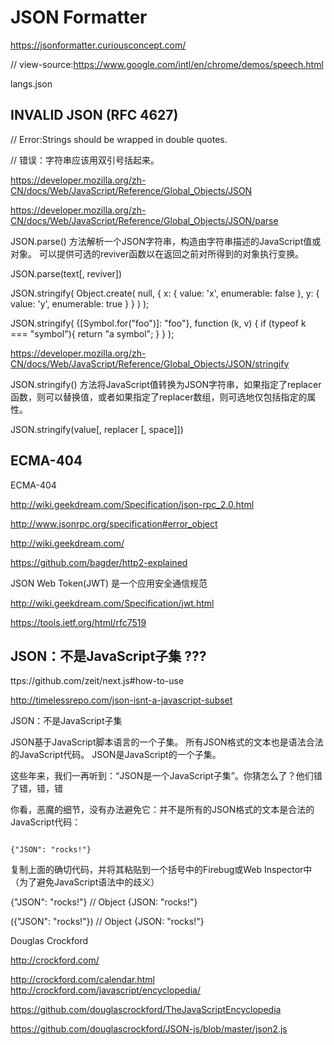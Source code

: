 # JSON Formatter 

https://jsonformatter.curiousconcept.com/




// view-source:https://www.google.com/intl/en/chrome/demos/speech.html

langs.json


## INVALID JSON (RFC 4627)

// Error:Strings should be wrapped in double quotes.


// 错误：字符串应该用双引号括起来。






https://developer.mozilla.org/zh-CN/docs/Web/JavaScript/Reference/Global_Objects/JSON










https://developer.mozilla.org/zh-CN/docs/Web/JavaScript/Reference/Global_Objects/JSON/parse



JSON.parse() 方法解析一个JSON字符串，构造由字符串描述的JavaScript值或对象。
可以提供可选的reviver函数以在返回之前对所得到的对象执行变换。


JSON.parse(text[, reviver])




JSON.stringify( 
    Object.create(
        null, 
        { 
            x: { value: 'x', enumerable: false }, 
            y: { value: 'y', enumerable: true } 
        }
    )
);


JSON.stringify(
    {[Symbol.for("foo")]: "foo"}, 
    function (k, v) {
        if (typeof k === "symbol"){
            return "a symbol";
        }
    }
);








https://developer.mozilla.org/zh-CN/docs/Web/JavaScript/Reference/Global_Objects/JSON/stringify



JSON.stringify() 方法将JavaScript值转换为JSON字符串，如果指定了replacer函数，则可以替换值，或者如果指定了replacer数组，则可选地仅包括指定的属性。


JSON.stringify(value[, replacer [, space]])










## ECMA-404



ECMA-404

http://wiki.geekdream.com/Specification/json-rpc_2.0.html

http://www.jsonrpc.org/specification#error_object


http://wiki.geekdream.com/




https://github.com/bagder/http2-explained


JSON Web Token(JWT) 是一个应用安全通信规范

http://wiki.geekdream.com/Specification/jwt.html

https://tools.ietf.org/html/rfc7519














## JSON：不是JavaScript子集 ???

ttps://github.com/zeit/next.js#how-to-use


http://timelessrepo.com/json-isnt-a-javascript-subset


JSON：不是JavaScript子集

JSON基于JavaScript脚本语言的一个子集。
所有JSON格式的文本也是语法合法的JavaScript代码。
JSON是JavaScript的一个子集。


这些年来，我们一再听到：“JSON是一个JavaScript子集”。你猜怎么了？他们错了错，错，错

你看，恶魔的细节，没有办法避免它：并不是所有的JSON格式的文本是合法的JavaScript代码：

```

{"JSON": "rocks!"}

```

复制上面的确切代码，并将其粘贴到一个括号中的Firebug或Web Inspector中（为了避免JavaScript语法中的歧义）


{"JSON": "rocks!"}
// Object {JSON: "rocks!"}

({"JSON": "rocks!"})
// Object {JSON: "rocks!"}



Douglas Crockford

http://crockford.com/

http://crockford.com/calendar.html
http://crockford.com/javascript/encyclopedia/

https://github.com/douglascrockford/TheJavaScriptEncyclopedia

https://github.com/douglascrockford/JSON-js/blob/master/json2.js





